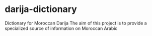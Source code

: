 # darija-dictionary
Dictionary for Moroccan Darija
The aim of this project is to provide a specialized source of information on Moroccan Arabic
